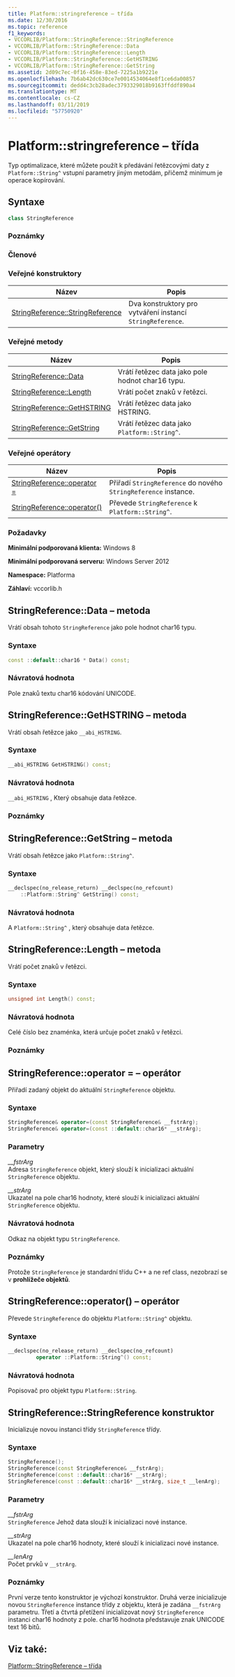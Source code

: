 ```yaml
---
title: Platform::stringreference – třída
ms.date: 12/30/2016
ms.topic: reference
f1_keywords:
- VCCORLIB/Platform::StringReference::StringReference
- VCCORLIB/Platform::StringReference::Data
- VCCORLIB/Platform::StringReference::Length
- VCCORLIB/Platform::StringReference::GetHSTRING
- VCCORLIB/Platform::StringReference::GetString
ms.assetid: 2d09c7ec-0f16-458e-83ed-7225a1b9221e
ms.openlocfilehash: 7b6ab42dc630ce7e0014534064e8f1ce6da00857
ms.sourcegitcommit: dedd4c3cb28adec3793329018b9163ffddf890a4
ms.translationtype: MT
ms.contentlocale: cs-CZ
ms.lasthandoff: 03/11/2019
ms.locfileid: "57750920"
---
```

# <a name="platformstringreference-class"></a>Platform::stringreference – třída

Typ optimalizace, které můžete použít k předávání řetězcovými daty z `Platform::String^` vstupní parametry jiným metodám, přičemž minimum je operace kopírování.

## <a name="syntax"></a>Syntaxe

```cpp
class StringReference
```

### <a name="remarks"></a>Poznámky

### <a name="members"></a>Členové

### <a name="public-constructors"></a>Veřejné konstruktory

|Název|Popis|
|----------|-----------------|
|[StringReference::StringReference](#ctor)|Dva konstruktory pro vytváření instancí `StringReference`.|

### <a name="public-methods"></a>Veřejné metody

|Název|Popis|
|----------|-----------------|
|[StringReference::Data](#data)|Vrátí řetězec data jako pole hodnot char16 typu.|
|[StringReference::Length](#length)|Vrátí počet znaků v řetězci.|
|[StringReference::GetHSTRING](#gethstring)|Vrátí řetězec data jako HSTRING.|
|[StringReference::GetString](#getstring)|Vrátí řetězec data jako `Platform::String^`.|

### <a name="public-operators"></a>Veřejné operátory

|Název|Popis|
|----------|-----------------|
|[StringReference::operator =](#operator-assign)|Přiřadí `StringReference` do nového `StringReference` instance.|
|[StringReference::operator()](#operator-call)|Převede `StringReference` k `Platform::String^`.|

### <a name="requirements"></a>Požadavky

**Minimální podporovaná klienta:** Windows 8

**Minimální podporovaná serveru:** Windows Server 2012

**Namespace:** Platforma

**Záhlaví:** vccorlib.h

## <a name="data"></a>  StringReference::Data – metoda

Vrátí obsah tohoto `StringReference` jako pole hodnot char16 typu.

### <a name="syntax"></a>Syntaxe

```cpp
const ::default::char16 * Data() const;
```

### <a name="return-value"></a>Návratová hodnota

Pole znaků textu char16 kódování UNICODE.

## <a name="gethstring"></a>  StringReference::GetHSTRING – metoda

Vrátí obsah řetězce jako `__abi_HSTRING`.

### <a name="syntax"></a>Syntaxe

```cpp
__abi_HSTRING GetHSTRING() const;
```

### <a name="return-value"></a>Návratová hodnota

`__abi_HSTRING` , Který obsahuje data řetězce.

### <a name="remarks"></a>Poznámky

## <a name="getstring"></a>  StringReference::GetString – metoda

Vrátí obsah řetězce jako `Platform::String^`.

### <a name="syntax"></a>Syntaxe

```cpp
__declspec(no_release_return) __declspec(no_refcount)
    ::Platform::String^ GetString() const;
```

### <a name="return-value"></a>Návratová hodnota

A `Platform::String^` , který obsahuje data řetězce.

## <a name="length"></a>  StringReference::Length – metoda

Vrátí počet znaků v řetězci.

### <a name="syntax"></a>Syntaxe

```cpp
unsigned int Length() const;
```

### <a name="return-value"></a>Návratová hodnota

Celé číslo bez znaménka, která určuje počet znaků v řetězci.

### <a name="remarks"></a>Poznámky

## <a name="operator-assign"></a>  StringReference::operator = – operátor

Přiřadí zadaný objekt do aktuální `StringReference` objektu.

### <a name="syntax"></a>Syntaxe

```cpp
StringReference& operator=(const StringReference& __fstrArg);
StringReference& operator=(const ::default::char16* __strArg);
```

### <a name="parameters"></a>Parametry

*__fstrArg*<br/>
Adresa `StringReference` objekt, který slouží k inicializaci aktuální `StringReference` objektu.

*__strArg*<br/>
Ukazatel na pole char16 hodnoty, které slouží k inicializaci aktuální `StringReference` objektu.

### <a name="return-value"></a>Návratová hodnota

Odkaz na objekt typu `StringReference`.

### <a name="remarks"></a>Poznámky

Protože `StringReference` je standardní třídu C++ a ne ref class, nezobrazí se v **prohlížeče objektů**.

## <a name="operator-call"></a>  StringReference::operator() – operátor

Převede `StringReference` do objektu `Platform::String^` objektu.

### <a name="syntax"></a>Syntaxe

```cpp
__declspec(no_release_return) __declspec(no_refcount)
         operator ::Platform::String^() const;
```

### <a name="return-value"></a>Návratová hodnota

Popisovač pro objekt typu `Platform::String`.

## <a name="ctor"></a>  StringReference::StringReference konstruktor

Inicializuje novou instanci třídy `StringReference` třídy.

### <a name="syntax"></a>Syntaxe

```cpp
StringReference();
StringReference(const StringReference& __fstrArg);
StringReference(const ::default::char16* __strArg);
StringReference(const ::default::char16* __strArg, size_t __lenArg);
```

### <a name="parameters"></a>Parametry

*__fstrArg*<br/>
`StringReference` Jehož data slouží k inicializaci nové instance.

*__strArg*<br/>
Ukazatel na pole char16 hodnoty, které slouží k inicializaci nové instance.

*__lenArg*<br/>
Počet prvků v `__strArg`.

### <a name="remarks"></a>Poznámky

První verze tento konstruktor je výchozí konstruktor. Druhá verze inicializuje novou `StringReference` instance třídy z objektu, která je zadána `__fstrArg` parametru. Třetí a čtvrtá přetížení inicializovat nový `StringReference` instanci char16 hodnoty z pole. char16 hodnota představuje znak UNICODE text 16 bitů.

## <a name="see-also"></a>Viz také:

[Platform::StringReference – třída](../cppcx/platform-stringreference-class.md)
